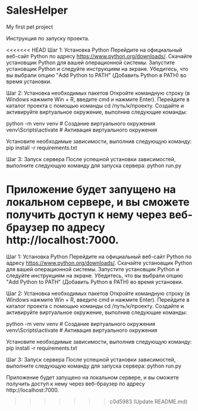 # SalesHelper
My first pet project

Инструкция по запуску проекта.

<<<<<<< HEAD
Шаг 1: Установка Python Перейдите на официальный веб-сайт Python по адресу https://www.python.org/downloads/. Скачайте установщик Python для вашей операционной системы. Запустите установщик Python и следуйте инструкциям на экране. Убедитесь, что вы выбрали опцию "Add Python to PATH" (Добавить Python в PATH) во время установки.

Шаг 2: Установка необходимых пакетов Откройте командную строку (в Windows нажмите Win + R, введите cmd и нажмите Enter). Перейдите в каталог проекта с помощью команды cd /путь/к/проекту. Создайте и активируйте виртуальное окружение, выполнив следующие команды:

python -m venv venv # Создание виртуального окружения venv\Scripts\activate # Активация виртуального окружения

Установите необходимые зависимости, выполнив следующую команду: pip install -r requirements.txt

Шаг 3: Запуск сервера После успешной установки зависимостей, выполните следующую команду для запуска сервера: python run.py

Приложение будет запущено на локальном сервере, и вы сможете получить доступ к нему через веб-браузер по адресу http://localhost:7000.
=======
Шаг 1: Установка Python
Перейдите на официальный веб-сайт Python по адресу https://www.python.org/downloads/.
Скачайте установщик Python для вашей операционной системы.
Запустите установщик Python и следуйте инструкциям на экране. Убедитесь, что вы выбрали опцию "Add Python to PATH" (Добавить Python в PATH) во время установки.

Шаг 2: Установка необходимых пакетов
Откройте командную строку (в Windows нажмите Win + R, введите cmd и нажмите Enter).
Перейдите в каталог проекта с помощью команды cd /путь/к/проекту.
Создайте и активируйте виртуальное окружение, выполнив следующие команды:

python -m venv venv  # Создание виртуального окружения
venv\Scripts\activate  # Активация виртуального окружения

Установите необходимые зависимости, выполнив следующую команду:
pip install -r requirements.txt

Шаг 3: Запуск сервера
После успешной установки зависимостей, выполните следующую команду для запуска сервера:
python run.py

Приложение будет запущено на локальном сервере, и вы сможете получить доступ к нему через веб-браузер по адресу http://localhost:7000.

>>>>>>> c0d5983 (Update README.md)
